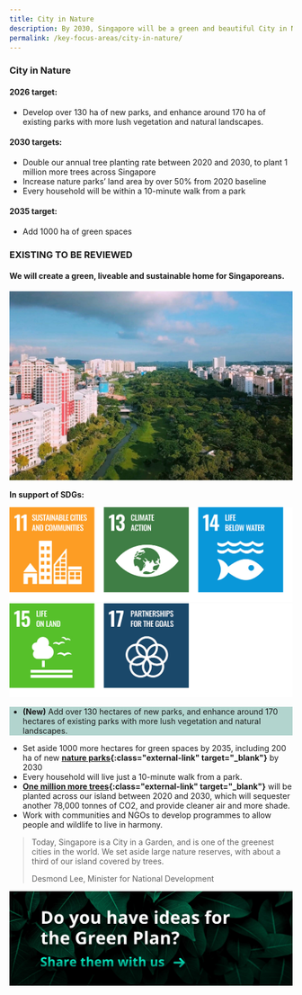 ```yaml
---
title: City in Nature
description: By 2030, Singapore will be a green and beautiful City in Nature. Learn how we will live, work, and play closer to nature.  
permalink: /key-focus-areas/city-in-nature/
---
```



### City in Nature 

#### 2026 target:
- Develop over 130 ha of new parks, and enhance around 170 ha of existing parks with more lush vegetation and natural landscapes.

#### 2030 targets:
- Double our annual tree planting rate between 2020 and 2030, to plant 1 million more trees across Singapore
- Increase nature parks’ land area by over 50% from 2020 baseline
- Every household will be within a 10-minute walk from a park

#### 2035 target:
- Add 1000 ha of green spaces




### EXISTING TO BE REVIEWED

#### We will create a green, liveable and sustainable home for Singaporeans.

![City in Nature](/images/framework/framework_cityinnature.jpg)

**In support of SDGs:**

<div class="sdg-container">
	<img class="sdg-image" src="/images/framework/cityinnature_01.jpg" alt="11 13 14" />
	<img class="sdg-image" src="/images/framework/cityinnature_02.jpg" alt="15 17" />
</div>

<div style="background-color:#b2d4ce;">
	<ul>
	<li><strong>(New)</strong> Add over 130 hectares of new parks, and enhance around 170 hectares of existing parks with more lush vegetation and natural landscapes.
	</li>
	</ul>
</div>

- Set aside 1000 more hectares for green spaces by 2035, including 200 ha of new **[nature parks](https://www.mnd.gov.sg/our-work/greening-our-home/greenery){:class="external-link" target="_blank"}** by 2030
- Every household will live just a 10-minute walk from a park. 
- **[One million more trees](https://www.nparks.gov.sg/treessg/one-million-trees-movement){:class="external-link" target="_blank"}** will be planted across our island between 2020 and 2030, which will sequester another 78,000 tonnes of CO2, and provide cleaner air and more shade.
- Work with communities and NGOs to develop programmes to allow people and wildlife to live in harmony.



<blockquote>
  <p>Today, Singapore is a City in a Garden, and is  one of the greenest cities in the world. We set aside large nature reserves, with about a third of our island covered by trees.</p>
  <span class="author">Desmond Lee, Minister for National Development</span>
</blockquote>

[![Ideas](/images/framework/framework_ideas.jpg)](https://form.gov.sg/6013d365bedd790011bb9c86)

<!-- FORM EMBED
<iframe id="iframe" src="https://form.gov.sg/6013d365bedd790011bb9c86" style="width:100%;height:500px"></iframe>
<div style="font-family:Sans-Serif;font-size:12px;color:#999;opacity:0.5;padding-top:5px">Powered by <a href="https://form.gov.sg" style="color: #999">FormSG</a></div> -->

